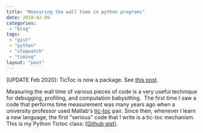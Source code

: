 ```yaml
---
title: "Measuring the wall time in python programs"
date: 2018-02-09
categories: 
 - "blog"
tags: 
 - "gist"
 - "python"
 - "stopwatch"
 - "timing"
layout: "post"
---
```


<!-- wp:paragraph -->
[UPDATE Feb 2020]: TicToc is now a package. See [this post](https://gorelik.net/2020/02/10/tictoc-a-flexible-and-straightforward-stopwatch-library-for-python/).


<!-- /wp:paragraph -->

<!-- wp:paragraph -->
Measuring the wall time of various pieces of code is a very useful technique for debugging, profiling, and computation babysitting.  The first time I saw a code that performs time measurement was many years ago when a university professor used Matlab's [tic-toc](https://www.mathworks.com/help/matlab/ref/tic.html?requestedDomain=true) pair. Since then, whenever I learn a new language, the first "serious" code that I write is a tic-toc mechanism. This is my Python Tictoc class: [[Github gist](https://gist.github.com/bgbg/61451bc9332659be32ca)].


<!-- /wp:paragraph -->
